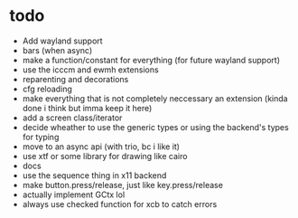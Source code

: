 
# todo

- Add wayland support
- bars (when async)
- make a function/constant for everything (for future wayland support)
- use the icccm and ewmh extensions
- reparenting and decorations
- cfg reloading
- make everything that is not completely neccessary an extension (kinda done i think but imma keep it here)
- add a screen class/iterator
- decide wheather to use the generic types or using the backend's types for typing
- move to an async api (with trio, bc i like it)
- use xtf or some library for drawing like cairo
- docs
- use the sequence thing in x11 backend
- make button.press/release, just like key.press/release
- actually implement GCtx lol
- always use checked function for xcb to catch errors
